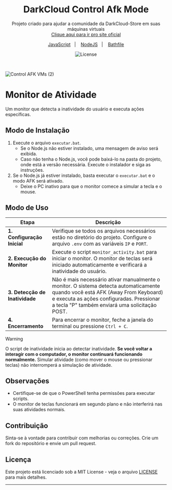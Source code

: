 <h1 align="center"> DarkCloud Control Afk Mode </h1>

<p align="center">
Projeto criado para ajudar a comunidade da DarkCloud-Store em suas máquinas virtuais <br/>
<a href="https://www.darkcloud.store/">Clique aqui para ir pro site oficial</a>
</p>

<p align="center">
  <a href="#-monitordeatividade">JavaScript</a>&nbsp;&nbsp;&nbsp;|&nbsp;&nbsp;&nbsp;
  <a href="#-mododeinstalação">NodeJS</a>&nbsp;&nbsp;&nbsp;|&nbsp;&nbsp;&nbsp;
  <a href="#-mododeuso">Bathfile</a>
</p>

<p align="center">
  <img alt="License" src="https://img.shields.io/static/v1?label=license&message=MIT&color=49AA26&labelColor=000000">
</p>

<br>

![Control AFK VMs (2)](https://github.com/user-attachments/assets/d338cc9b-e40f-40de-9044-87bae012eff0)

# Monitor de Atividade

Um monitor que detecta a inatividade do usuário e executa ações específicas.

## Modo de Instalação
1. Execute o arquivo `executar.bat`. 
   - Se o Node.js não estiver instalado, uma mensagem de aviso será exibida. 
   - Caso não tenha o Node.js, você pode baixá-lo na pasta do projeto, onde está a versão necessária. Execute o instalador e siga as instruções.
2. Se o Node.js já estiver instalado, basta executar o `executar.bat` e o modo AFK será ativado. 
   - Deixe o PC inativo para que o monitor comece a simular a tecla e o mouse.

## Modo de Uso

| Etapa | Descrição |
|-------|-----------|
| **1. Configuração Inicial** | Verifique se todos os arquivos necessários estão no diretório do projeto. Configure o arquivo `.env` com as variáveis `IP` e `PORT`. |
| **2. Execução do Monitor** | Execute o script `monitor_activity.bat` para iniciar o monitor. O monitor de teclas será iniciado automaticamente e verificará a inatividade do usuário. |
| **3. Detecção de Inatividade** | Não é mais necessário ativar manualmente o monitor. O sistema detecta automaticamente quando você está AFK (Away From Keyboard) e executa as ações configuradas. Pressionar a tecla "P" também enviará uma solicitação POST. |
| **4. Encerramento** | Para encerrar o monitor, feche a janela do terminal ou pressione `Ctrl + C`. |

> [!WARNING]
> O script de inatividade inicia ao detectar inatividade. **Se você voltar a interagir com o computador, o monitor continuará funcionando normalmente.** Simular atividade (como mover o mouse ou pressionar teclas) não interromperá a simulação de atividade.

## Observações
- Certifique-se de que o PowerShell tenha permissões para executar scripts.
- O monitor de teclas funcionará em segundo plano e não interferirá nas suas atividades normais.

## Contribuição
Sinta-se à vontade para contribuir com melhorias ou correções. Crie um fork do repositório e envie um pull request.

## Licença
Este projeto está licenciado sob a MIT License - veja o arquivo [LICENSE](LICENSE) para mais detalhes.

---

[1]: #configuração-inicial
[2]: #execução-do-monitor
[3]: #detecção-de-inatividade
[4]: #encerramento
